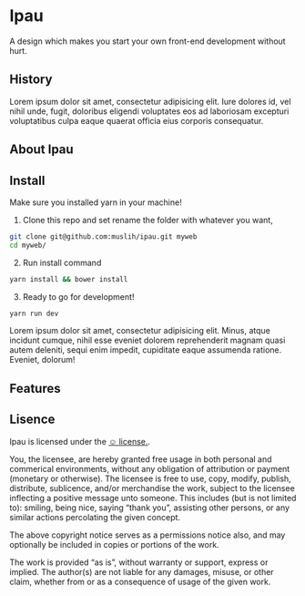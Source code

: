 # Ipau
A design which makes you start your own front-end development without hurt.

## History
Lorem ipsum dolor sit amet, consectetur adipisicing elit. Iure dolores id, vel nihil unde, fugit, doloribus eligendi voluptates eos ad laboriosam excepturi voluptatibus culpa eaque quaerat officia eius corporis consequatur.

## About Ipau

## Install
Make sure you installed yarn in your machine! 

1. Clone this repo and set rename the folder with whatever you want,
```bash 
git clone git@github.com:muslih/ipau.git myweb
cd myweb/
```
2. Run install command
```bash
yarn install && bower install
```
3. Ready to go for development!
```bash
yarn run dev
```

Lorem ipsum dolor sit amet, consectetur adipisicing elit. Minus, atque incidunt cumque, nihil esse eveniet dolorem reprehenderit magnam quasi autem deleniti, sequi enim impedit, cupiditate eaque assumenda ratione. Eveniet, dolorum!

## Features

## Lisence

Ipau is licensed under the [☺ license.](http://licence.visualidiot.com/).

You, the licensee, are hereby granted free usage in both personal and commerical environments, without any obligation of attribution or payment (monetary or otherwise). The licensee is free to use, copy, modify, publish, distribute, sublicence, and/or merchandise the work, subject to the licensee inflecting a positive message unto someone. This includes (but is not limited to): smiling, being nice, saying “thank you”, assisting other persons, or any similar actions percolating the given concept.

The above copyright notice serves as a permissions notice also, and may optionally be included in copies or portions of the work.

The work is provided “as is”, without warranty or support, express or implied. The author(s) are not liable for any damages, misuse, or other claim, whether from or as a consequence of usage of the given work.


